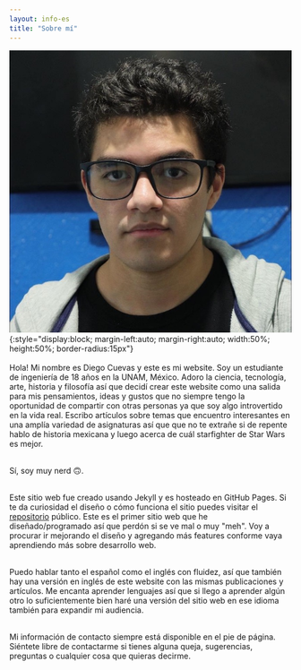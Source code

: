 ```yaml
---
layout: info-es
title: "Sobre mí"
---
```


![Me](/assets/img/me.JPG){:style="display:block; margin-left:auto; margin-right:auto; width:50%; height:50%; border-radius:15px"}
<br/><br/>
Hola! Mi nombre es Diego Cuevas y este es mi website. Soy un estudiante de ingeniería de 18 años en la UNAM, México.
Adoro la ciencia, tecnología, arte, historia y filosofía así que decidí crear este website como una salida para mis pensamientos,
ideas y gustos que no siempre tengo la oportunidad de compartir con otras personas ya que soy algo introvertido en la vida real. Escribo artículos sobre temas que encuentro interesantes en una amplía variedad de asignaturas así que que no te extrañe si de repente hablo de historia mexicana y luego acerca de cuál starfighter de Star Wars es mejor.
<br><br>

Sí, soy muy nerd 🙃.
<br/><br/>

Este sitio web fue creado usando Jekyll y es hosteado en GitHub Pages. Si te da curiosidad el diseño o cómo funciona el sitio puedes visitar el [repositorio][website-repository] público. Este es el primer sitio web que he diseñado/programado así que perdón si se ve mal o muy "meh". Voy a procurar ir mejorando el diseño y agregando más features conforme vaya aprendiendo más sobre desarrollo web.
<br/><br/>

Puedo hablar tanto el español como el inglés con fluidez, así que también hay una versión en inglés de este website con las mismas publicaciones y artículos. Me encanta aprender lenguajes así que si llego a aprender algún otro lo suficientemente bien haré una versión del sitio web en ese idioma también para expandir mi audiencia.
<br/><br/>

Mi información de contacto siempre está disponible en el pie de página. Siéntete libre de contactarme si tienes alguna queja, sugerencias, preguntas o cualquier cosa que quieras decirme.

[website-repository]: https://github.com/dacuevash/dacuevash.github.io
